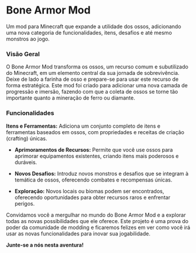 # Bone Armor Mod
Um mod para Minecraft que expande a utilidade dos ossos, adicionando uma nova categoria de funcionalidades, itens, desafios e até mesmo monstros ao jogo.

### Visão Geral
O Bone Armor Mod transforma os ossos, um recurso comum e subutilizado do Minecraft, em um elemento central da sua jornada de sobrevivência. Deixe de lado a farinha de osso e prepare-se para usar este recurso de forma estratégica. Este mod foi criado para adicionar uma nova camada de progressão e imersão, fazendo com que a coleta de ossos se torne tão importante quanto a mineração de ferro ou diamante.

### Funcionalidades
**Itens e Ferramentas:** Adiciona um conjunto completo de itens e ferramentas baseados em ossos, com propriedades e receitas de criação (crafting) únicas.

* **Aprimoramentos de Recursos:** Permite que você use ossos para aprimorar equipamentos existentes, criando itens mais poderosos e duráveis.

* **Novos Desafios:** Introduz novos monstros e desafios que se integram à temática de ossos, oferecendo combates e recompensas únicas.

* **Exploração:** Novos locais ou biomas podem ser encontrados, oferecendo oportunidades para obter recursos raros e enfrentar perigos.

Convidamos você a mergulhar no mundo do Bone Armor Mod e a explorar todas as novas possibilidades que ele oferece. Este projeto é uma prova do poder da comunidade de modding e ficaremos felizes em ver como você irá usar as novas funcionalidades para inovar sua jogabilidade.

**Junte-se a nós nesta aventura!**
